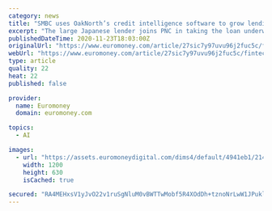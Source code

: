 ```yaml
---
category: news
title: "SMBC uses OakNorth’s credit intelligence software to grow lending"
excerpt: "The large Japanese lender joins PNC in taking the loan underwriting and monitoring system developed by a new lender to UK SMEs and tested through Covid."
publishedDateTime: 2020-11-23T18:03:00Z
originalUrl: "https://www.euromoney.com/article/27sic7y97uvu96j2fuc5c/fintech/smbc-uses-oaknorths-credit-intelligence-software-to-grow-lending"
webUrl: "https://www.euromoney.com/article/27sic7y97uvu96j2fuc5c/fintech/smbc-uses-oaknorths-credit-intelligence-software-to-grow-lending"
type: article
quality: 22
heat: 22
published: false

provider:
  name: Euromoney
  domain: euromoney.com

topics:
  - AI

images:
  - url: "https://assets.euromoneydigital.com/dims4/default/4941eb1/2147483647/strip/true/crop/960x504+0+5/resize/1200x630!/quality/90/?url=http%3A%2F%2Feuromoney-brightspot.s3.amazonaws.com%2F25%2F13%2Fc4f42c124556acf868175bd3adbd%2Fsmbc-logo-building-r-960.png"
    width: 1200
    height: 630
    isCached: true

secured: "RA4MEHxsV1yJvO22v1ruSgNluM0vBWTTwMobf5R4XOdDh+tznoNrLwW1JPukluFqgwcKPa8n7zkc4oXdQM6pHstzFa1sFiqSxyRJRek1vcVbDMOcAppVKS+mZp55OeVGwqDr4t1xbPnQkldmSD1R22f7Pb8RiwdQNYa5cQoIlHfIm/VSYT2XR0yAZCkbDwsmseUMSM7VxoScVloMVihrTPQ/PQ88hMjwoYrJaKBjM3d8hdl/StcBXeOUc3HhuFGpkAOTC+Dcr2NcePHYRXfyzhtwMyosvDKjrJca3bTwVUfX1Lby8zZUrovi7z2RQt+lixcZt6AR6c0505P96kjOXzBZZJySCQ6DMSpoyTLRCgY=;6e48z332bp6e5pCCQ6Xi+Q=="
---
```


